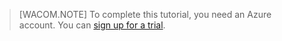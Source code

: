 > [WACOM.NOTE]
> To complete this tutorial, you need an Azure account. You can <a href="/zh-cn/pricing/1rmb-trial" target="_blank">sign up for a trial</a>.
